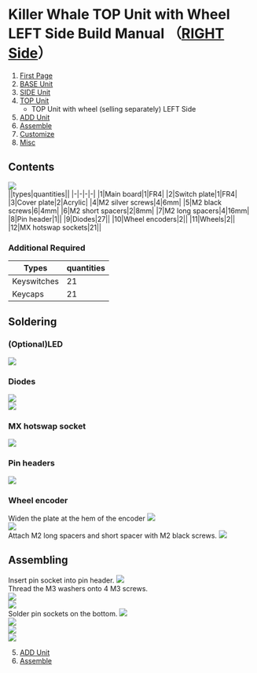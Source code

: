# Killer Whale TOP Unit with Wheel LEFT Side Build Manual （[RIGHT Side](../rightside/4_TOP_WHEEL.md)）

1. [First Page](../README_EN.md)
2. [BASE Unit](../leftside/2_BASE.md)
3. [SIDE Unit](../leftside/3_SIDE_TRACKBALL.md)
4. [TOP Unit](../leftside/4_TOP.md)
   - TOP Unit with wheel (selling separately) LEFT Side
5. [ADD Unit](../leftside/5_ADD.md)
6. [Assemble](../leftside/6_ASSEMBLE.md)
7. [Customize](../leftside/7_CUSTOM.md)
8. [Misc](../leftside/8_MISC.md)

## Contents
![](../img/wheeltop/IMG_5894.jpg)    
||types|quantities||
|-|-|-|-|
|1|Main board|1|FR4|
|2|Switch plate|1|FR4|
|3|Cover plate|2|Acrylic|
|4|M2 silver screws|4|6mm|
|5|M2 black screws|6|4mm|
|6|M2 short spacers|2|8mm|
|7|M2 long spacers|4|16mm|
|8|Pin header|1||
|9|Diodes|27||
|10|Wheel encoders|2||
|11|Wheels|2||
|12|MX hotswap sockets|21||

### Additional Required
|Types|quantities|
|-|-|
|Keyswitches|21|
|Keycaps|21|

## Soldering
### (Optional)LED 
![](../img/wheeltop/IMG_5907.jpg)  


### Diodes
![](../img/wheeltop/IMG_5913.jpg)  
![](../img/wheeltop/IMG_5916.jpg)  

### MX hotswap socket
![](../img/wheeltop/IMG_6200.jpg)  


### Pin headers
![](../img/wheeltop/IMG_5938.jpg)  

### Wheel encoder
Widen the plate at the hem of the encoder 
![](../img/wheel/IMG_4976.jpg)  
![](../img/wheeltop/IMG_5949.jpg)  
Attach M2 long spacers and short spacer with M2 black screws.
![](../img/wheeltop/IMG_5952.jpg)  
## Assembling

Insert pin socket into pin header.
![](../img/wheeltop/IMG_6206.jpg)  
Thread the M3 washers onto 4 M3 screws.  
![](../img/top/IMG_5631.jpg)   
![](../img/wheeltop/IMG_5963.jpg)  
Solder pin sockets on the bottom.
![](../img/top/IMG_5641.jpg)  
![](../img/wheeltop/IMG_5964.jpg)  
![](../img/wheeltop/IMG_5972.jpg)  
![](../img/wheeltop/IMG_5985.jpg)  


5. [ADD Unit](../leftside/5_ADD.md)
6. [Assemble](../leftside/6_ASSEMBLE.md)
